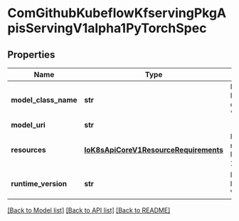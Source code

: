# ComGithubKubeflowKfservingPkgApisServingV1alpha1PyTorchSpec

## Properties
Name | Type | Description | Notes
------------ | ------------- | ------------- | -------------
**model_class_name** | **str** | Defaults PyTorch model class name to &#39;PyTorchModel&#39; | [optional] 
**model_uri** | **str** |  | 
**resources** | [**IoK8sApiCoreV1ResourceRequirements**](IoK8sApiCoreV1ResourceRequirements.md) | Defaults to requests and limits of 1CPU, 2Gb MEM. | [optional] 
**runtime_version** | **str** | Defaults to latest PyTorch Version | [optional] 

[[Back to Model list]](../README.md#documentation-for-models) [[Back to API list]](../README.md#documentation-for-api-endpoints) [[Back to README]](../README.md)



